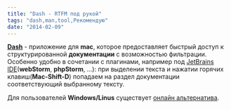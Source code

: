 ```yaml
---
title: "Dash - RTFM под рукой"
tags: "dash,man,tool,Рекомендую"
date: "2014-02-09"
---
```


**[Dash](https://kapeli.com/dash "Dash")** - приложение для **mac**, которое предоставляет быстрый доступ к структурированной **документации** с возможностью фильтрации. Особенно удобно в сочетании с плагинами, например под [JetBrains IDE](https://github.com/gdelmas/IntelliJDashPlugin#readme)(**webStorm**, **phpStorm**, ...): при выделении текста и нажатии горячих клавиш(**Mac-Shift-D**) попадаем на раздел документации соответствующий выбранному тексту.

Для пользователей **Windows/Linus** существует [онлайн альтернатива](https://devdocs.io/ "Dev Docs").
